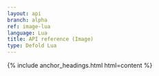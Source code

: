 ```yaml
---
layout: api
branch: alpha
ref: image-lua
language: Lua
title: API reference (Image)
type: Defold Lua
---
```

{% include anchor_headings.html html=content %}